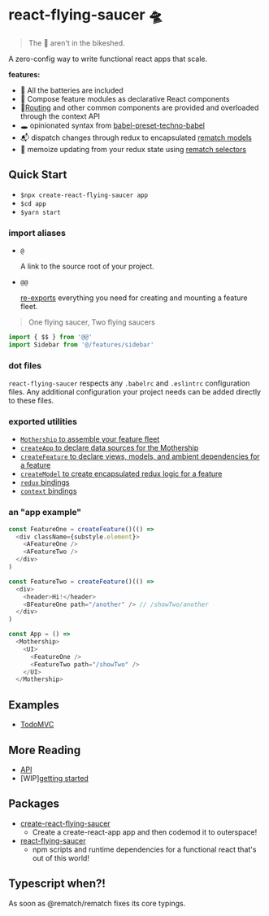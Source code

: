 # react-flying-saucer 🛸

> The 👾 aren't in the bikeshed.

A zero-config way to write functional react apps that scale.

**features:**

- 🔋 All the batteries are included
- 🔗 Compose feature modules as declarative React components
- 📍[Routing](https://github.com/ReactTraining/react-router) and other common components are provided and overloaded through the context API
- 🕳 opinionated syntax from [babel-preset-techno-babel](https://github.com/d3dc/babel-preset-techno-babel)
- 📬 dispatch changes through redux to encapsulated [rematch models](https://rematch.gitbooks.io/rematch/docs/api.html#models)
- 📝 memoize updating from your redux state using [rematch selectors](https://rematch.gitbooks.io/rematch/plugins/select/)

## Quick Start

- `$npx create-react-flying-saucer app`
- `$cd app`
- `$yarn start`

### import aliases

- `@`

  A link to the source root of your project.

- `@@`

  [re-exports](#exported-utilities) everything you need for creating and mounting a feature fleet.

> One flying saucer, Two flying saucers

```js
import { $$ } from '@@'
import Sidebar from '@/features/sidebar'
```

### dot files

`react-flying-saucer` respects any `.babelrc` and `.eslintrc` configuration files. Any additional configuration your project needs can be added directly to these files.

### exported utilities

- [`Mothership` to assemble your feature fleet](docs/api.md#mothership-)
- [`createApp` to declare data sources for the Mothership](docs/api.md#createappconfig)
- [`createFeature` to declare views, models, and ambient dependencies for a feature](docs/api.md#createfeatureconfig)
- [`createModel` to create encapsulated redux logic for a feature](docs/api.md#createModel)
- [`redux` bindings](docs/api.md#redux-bindings)
- [`context` bindings](docs/api.md#context-bindings)

### an "app example"

```js
const FeatureOne = createFeature()(() =>
  <div className={substyle.element}>
    <AFeatureOne />
    <AFeatureTwo />
  </div>
)

const FeatureTwo = createFeature()(() =>
  <div>
    <header>Hi!</header>
    <BFeatureOne path="/another" /> // /showTwo/another
  </div>
)

const App = () =>
  <Mothership>
    <UI>
      <FeatureOne />
      <FeatureTwo path="/showTwo" />
    </UI>
  </Mothership>
```

## Examples

- [TodoMVC](examples/todos)

## More Reading

- [API](docs/api.md)
- [WIP][getting started](docs/gettting-started.md)

## Packages

- [create-react-flying-saucer](packages/create-react-flying-saucer)
  - Create a create-react-app app and then codemod it to outerspace!
- [react-flying-saucer](packages/react-flying-saucer)
  - npm scripts and runtime dependencies for a functional react that's out of this world!

## Typescript when?!

As soon as @rematch/rematch fixes its core typings.
